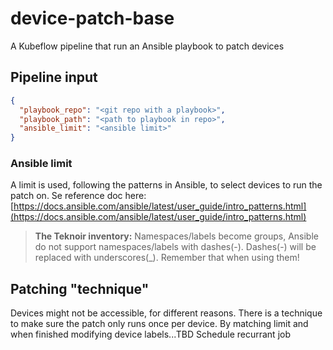 # device-patch-base
A Kubeflow pipeline that run an Ansible playbook to patch devices

## Pipeline input

```json
{
  "playbook_repo": "<git repo with a playbook>",
  "playbook_path": "<path to playbook in repo>",
  "ansible_limit": "<ansible limit>"
}
```

### Ansible limit
A limit is used, following the patterns in Ansible, to select devices to run the patch on.
Se reference doc here:
[https://docs.ansible.com/ansible/latest/user_guide/intro_patterns.html](https://docs.ansible.com/ansible/latest/user_guide/intro_patterns.html)

> **The Teknoir inventory:**
> Namespaces/labels become groups, Ansible do not support namespaces/labels with dashes(-).
> Dashes(-) will be replaced with underscores(_).
> Remember that when using them!

## Patching "technique"
Devices might not be accessible, for different reasons.
There is a technique to make sure the patch only runs once per device.
By matching limit and when finished modifying device labels...TBD
Schedule recurrant job

